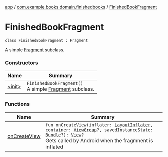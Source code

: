 [app](../../index.md) / [com.example.books.domain.finishedbooks](../index.md) / [FinishedBookFragment](./index.md)

# FinishedBookFragment

`class FinishedBookFragment : Fragment`

A simple [Fragment](#) subclass.

### Constructors

| Name | Summary |
|---|---|
| [&lt;init&gt;](-init-.md) | `FinishedBookFragment()`<br>A simple [Fragment](#) subclass. |

### Functions

| Name | Summary |
|---|---|
| [onCreateView](on-create-view.md) | `fun onCreateView(inflater: `[`LayoutInflater`](https://developer.android.com/reference/android/view/LayoutInflater.html)`, container: `[`ViewGroup`](https://developer.android.com/reference/android/view/ViewGroup.html)`?, savedInstanceState: `[`Bundle`](https://developer.android.com/reference/android/os/Bundle.html)`?): `[`View`](https://developer.android.com/reference/android/view/View.html)`?`<br>Gets called by Android when the fragmnent is inflated |
